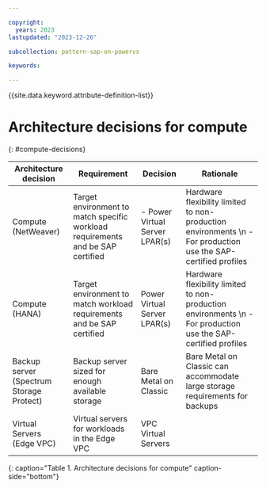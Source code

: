 ```yaml
---

copyright:
  years: 2023
lastupdated: "2023-12-26"

subcollection: pattern-sap-on-powervs

keywords:

---
```


{{site.data.keyword.attribute-definition-list}}

# Architecture decisions for compute
{: #compute-decisions}

| **Architecture decision**                | **Requirement**                                                                 | **Decision**                 | **Rationale**                                                                    |
|-|-|-|-|
| Compute (NetWeaver)                      | Target environment to match specific workload requirements and be SAP certified | - Power Virtual Server LPAR(s) |Hardware flexibility limited to non-production environments \n - For production use the SAP-certified profiles
| Compute (HANA)                                  | Target environment to match workload requirements and be SAP certified          | Power Virtual Server LPAR(s) |Hardware flexibility limited to non-production environments \n - For production use the SAP-certified profiles
| Backup server (Spectrum Storage Protect) | Backup server sized for enough available storage                                | Bare Metal on Classic        |Bare Metal on Classic can accommodate large storage requirements for backups |
| Virtual Servers (Edge VPC)               | Virtual servers for workloads in the Edge VPC                                   | VPC Virtual Servers          |                                                                                  |
{: caption="Table 1. Architecture decisions for compute" caption-side="bottom"}
